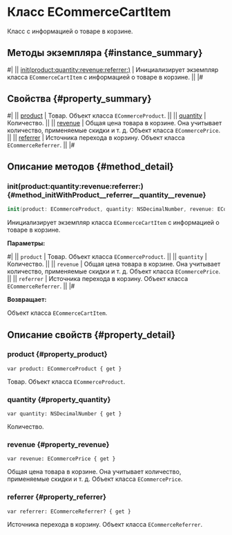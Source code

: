 # Класс ECommerceCartItem

Класс с информацией о товаре в корзине.

## Методы экземпляра {#instance_summary}

#|
|| [init(product:quantity:revenue:referrer:)](#method_initWithProduct__referrer__quantity__revenue) | Инициализирует экземпляр класса `ECommerceCartItem` с информацией о товаре в корзине. ||
|#

## Свойства {#property_summary}

#|
|| [product](#property_product) | Товар. Объект класса `ECommerceProduct`. ||
|| [quantity](#property_quantity) | Количество. ||
|| [revenue](#property_revenue) | Общая цена товара в корзине. Она учитывает количество, применяемые скидки и т. д. Объект класса `ECommercePrice`. ||
|| [referrer](#property_referrer) | Источника перехода в корзину. Объект класса `ECommerceReferrer`. ||
|#

## Описание методов {#method_detail}

### init(product:quantity:revenue:referrer:) {#method_initWithProduct__referrer__quantity__revenue}

```swift translate=no
init(product: ECommerceProduct, quantity: NSDecimalNumber, revenue: ECommercePrice, referrer: ECommerceReferrer?)
```

Инициализирует экземпляр класса `ECommerceCartItem` с информацией о товаре в корзине.

**Параметры:**

#|
|| `product` | Товар. Объект класса `ECommerceProduct`. ||
|| `quantity` | Количество. ||
|| `revenue` | Общая цена товара в корзине. Она учитывает количество, применяемые скидки и т. д. Объект класса `ECommercePrice`. ||
|| `referrer` | Источника перехода в корзину. Объект класса `ECommerceReferrer`. ||
|#

**Возвращает:**

Объект класса `ECommerceCartItem`.

## Описание свойств {#property_detail}

### product {#property_product}

`var product: ECommerceProduct { get }`

Товар. Объект класса `ECommerceProduct`.

### quantity {#property_quantity}

`var quantity: NSDecimalNumber { get }`

Количество.

### revenue {#property_revenue}

`var revenue: ECommercePrice { get }`

Общая цена товара в корзине. Она учитывает количество, применяемые скидки и т. д. Объект класса `ECommercePrice`.

### referrer {#property_referrer}

`var referrer: ECommerceReferrer? { get }`

Источника перехода в корзину. Объект класса `ECommerceReferrer`.
